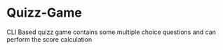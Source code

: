 # Quizz-Game
CLI Based quizz game contains some multiple choice questions and can perform the score calculation 
